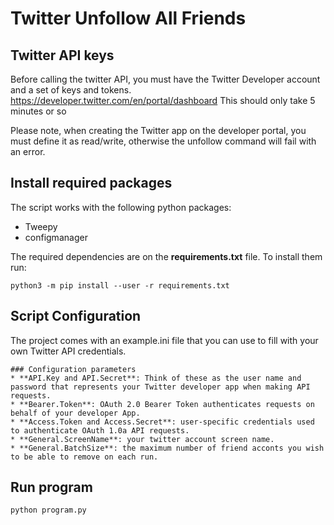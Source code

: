 # Twitter Unfollow All Friends

## Twitter API keys
Before calling the twitter API, you must have the Twitter Developer account and a set of keys and tokens. 
https://developer.twitter.com/en/portal/dashboard
This should only take 5 minutes or so

Please note, when creating the Twitter app on the developer portal, you must define it as read/write, otherwise the unfollow command will fail with an error. 

## Install required packages
The script works with the following python packages:
* Tweepy
* configmanager

The required dependencies are on the **requirements.txt** file. To install them run:
```
python3 -m pip install --user -r requirements.txt
```

## Script Configuration
The project comes with an example.ini file that you can use to fill with your own Twitter API credentials.
```
### Configuration parameters
* **API.Key and API.Secret**: Think of these as the user name and password that represents your Twitter developer app when making API requests.
* **Bearer.Token**: OAuth 2.0 Bearer Token authenticates requests on behalf of your developer App.
* **Access.Token and Access.Secret**: user-specific credentials used to authenticate OAuth 1.0a API requests.
* **General.ScreenName**: your twitter account screen name.
* **General.BatchSize**: the maximum number of friend acconts you wish to be able to remove on each run.
```

## Run program
```
python program.py
```



